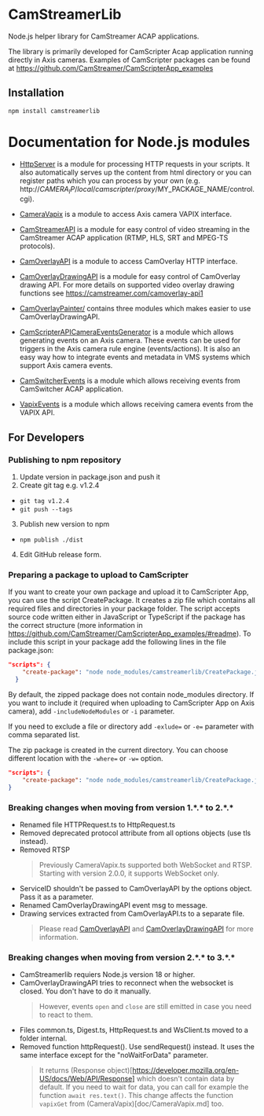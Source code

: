# CamStreamerLib

Node.js helper library for CamStreamer ACAP applications.

The library is primarily developed for CamScripter Acap application running directly in Axis cameras.
Examples of CamScripter packages can be found at https://github.com/CamStreamer/CamScripterApp_examples

## Installation

```
npm install camstreamerlib
```

# Documentation for Node.js modules

-   [HttpServer](doc/HttpServer.md) is a module for processing HTTP requests in your scripts. It also automatically serves up the content from html directory or you can register paths which you can process by your own (e.g. http://$CAMERA_IP/local/camscripter/proxy/$MY_PACKAGE_NAME/control.cgi).

-   [CameraVapix](doc/CameraVapix.md) is a module to access Axis camera VAPIX interface.

-   [CamStreamerAPI](doc/CamStreamerAPI.md) is a module for easy control of video streaming in the CamStreamer ACAP application (RTMP, HLS, SRT and MPEG-TS protocols).

-   [CamOverlayAPI](doc/CamOverlayAPI.md) is a module to access CamOverlay HTTP interface.

-   [CamOverlayDrawingAPI](doc/CamOverlayDrawingAPI.md) is a module for easy control of CamOverlay drawing API. For more details on supported video overlay drawing functions see https://camstreamer.com/camoverlay-api1

-   [CamOverlayPainter/](doc/CamOverlayPainter.md) contains three modules which makes easier to use CamOverlayDrawingAPI.

-   [CamScripterAPICameraEventsGenerator](doc/CamScripterAPICameraEventsGenerator.md) is a module which allows generating events on an Axis camera. These events can be used for triggers in the Axis camera rule engine (events/actions). It is also an easy way how to integrate events and metadata in VMS systems which support Axis camera events.

-   [CamSwitcherEvents](doc/CamSwitcherEvents.md) is a module which allows receiving events from CamSwitcher ACAP application.

-   [VapixEvents](doc/VapixEvents.md) is a module which allows receiving camera events from the VAPIX API.

## For Developers

### Publishing to npm repository

1. Update version in package.json and push it
2. Create git tag e.g. v1.2.4

-   `git tag v1.2.4`
-   `git push --tags`

3. Publish new version to npm

-   `npm publish ./dist`

4. Edit GitHub release form.

### Preparing a package to upload to CamScripter

If you want to create your own package and upload it to CamScripter App, you can use the script CreatePackage. It creates a zip file which contains all required files and directories in your package folder. The script accepts source code written either in JavaScript or TypeScript if the package has the correct structure (more information in https://github.com/CamStreamer/CamScripterApp_examples/#readme). To include this script in your package add the following lines in the file package.json:

```json
"scripts": {
    "create-package": "node node_modules/camstreamerlib/CreatePackage.js"
  }
```

By default, the zipped package does not contain node_modules directory. If you want to include it (required when uploading to CamScripter App on Axis camera), add `-includeNodeModules` or `-i` parameter.

If you need to exclude a file or directory add `-exlude=` or `-e=` parameter with comma separated list.

The zip package is created in the current directory. You can choose different location with the `-where=` or `-w=` option.

```json
"scripts": {
    "create-package": "node node_modules/camstreamerlib/CreatePackage.js -i -e=react"
}
```

### Breaking changes when moving from version 1.\*.\* to 2.\*.\*

-   Renamed file HTTPRequest.ts to HttpRequest.ts
-   Removed deprecated protocol attribute from all options objects (use tls instead).
-   Removed RTSP
    > Previously CameraVapix.ts supported both WebSocket and RTSP.
    > Starting with version 2.0.0, it supports WebSocket only.
-   ServiceID shouldn't be passed to CamOverlayAPI by the options object. Pass it as a parameter.
-   Renamed CamOverlayDrawingAPI event msg to message.
-   Drawing services extracted from CamOverlayAPI.ts to a separate file.
    > Please read [CamOverlayAPI](doc/CamOverlayAPI.md) and [CamOverlayDrawingAPI](doc/CamOverlayDrawingAPI.md) for more information.

### Breaking changes when moving from version 2.\*.\* to 3.\*.\*

-   CamStreamerlib requiers Node.js version 18 or higher.
-   CamOverlayDrawingAPI tries to reconnect when the websocket is closed. You don't have to do it manually.
    > However, events `open` and `close` are still emitted in case you need to react to them.
-   Files common.ts, Digest.ts, HttpRequest.ts and WsClient.ts moved to a folder internal.
-   Removed function httpRequest(). Use sendRequest() instead. It uses the same interface except for the "noWaitForData" parameter.
    > It returns (Response object)[https://developer.mozilla.org/en-US/docs/Web/API/Response] which doesn't contain data by default.
    > If you need to wait for data, you can call for example the function `await res.text()`.
    > This change affects the function `vapixGet` from (CameraVapix)[doc/CameraVapix.md] too.
